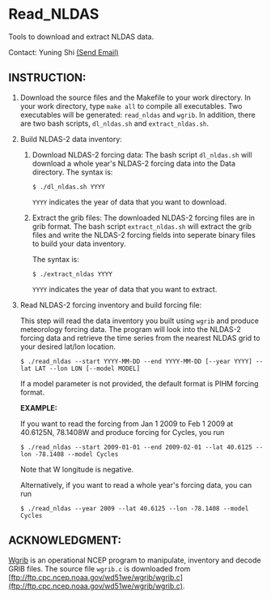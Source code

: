 Read_NLDAS
==========

Tools to download and extract NLDAS data.

Contact: Yuning Shi [(Send Email)](mailto:yshi@psu.edu)


INSTRUCTION:
------------

1. Download the source files and the Makefile to your work directory. In your work directory, type `make all` to compile all executables. Two executables will be generated: `read_nldas` and `wgrib`. In addition, there are two bash scripts, `dl_nldas.sh` and `extract_nldas.sh`.

2. Build NLDAS-2 data inventory:
    1. Download NLDAS-2 forcing data:
        The bash script `dl_nldas.sh` will download a whole year's NLDAS-2 forcing data into the Data directory.
        The syntax is:
        
        ```shell
        $ ./dl_nldas.sh YYYY
        ```
        
        `YYYY` indicates the year of data that you want to download.
    
    2. Extract the grib files:
        The downloaded NLDAS-2 forcing files are in grib format. The bash script `extract_nldas.sh` will extract the grib files and write the NLDAS-2 forcing fields into seperate binary files to build your data inventory.
        
        The syntax is:
        
        ```shell
        $ ./extract_nldas YYYY
        ```
        
        `YYYY` indicates the year of data that you want to extract.

3. Read NLDAS-2 forcing inventory and build forcing file: 

    This step will read the data inventory you built using `wgrib` and produce meteorology forcing data.
    The program will look into the NLDAS-2 forcing data and retrieve the time series from the nearest NLDAS grid to your desired lat/lon location.
    
   ```shell
   $ ./read_nldas --start YYYY-MM-DD --end YYYY-MM-DD [--year YYYY] --lat LAT --lon LON [--model MODEL]
   ```
   
   If a model parameter is not provided, the default format is PIHM forcing format.

    **EXAMPLE:**
    
    If you want to read the forcing from Jan 1 2009 to Feb 1 2009 at 40.6125N, 78.1408W and produce forcing for Cycles, you run
    
    ```
    $ ./read_nldas --start 2009-01-01 --end 2009-02-01 --lat 40.6125 --lon -78.1408 --model Cycles
    ```
    
    Note that W longitude is negative.

    Alternatively, if you want to read a whole year's forcing data, you can run
    
    ```
    $ ./read_nldas --year 2009 --lat 40.6125 --lon -78.1408 --model Cycles
    ```

ACKNOWLEDGMENT:
---------------
[Wgrib](http://www.cpc.ncep.noaa.gov/products/wesley/wgrib.html) is an operational NCEP program to manipulate, inventory and decode GRIB files.
The source file `wgrib.c` is downloaded from [ftp://ftp.cpc.ncep.noaa.gov/wd51we/wgrib/wgrib.c](ftp://ftp.cpc.ncep.noaa.gov/wd51we/wgrib/wgrib.c).
